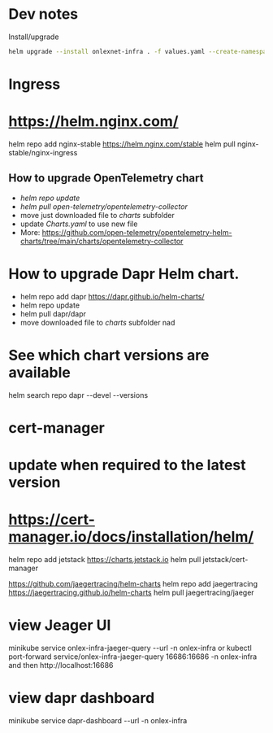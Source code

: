 # Dev notes
Install/upgrade
```bash
helm upgrade --install onlexnet-infra . -f values.yaml --create-namespace --namespace onlexnet-infra
```


# Ingress
# https://helm.nginx.com/
helm repo add nginx-stable https://helm.nginx.com/stable
helm pull nginx-stable/nginx-ingress




## How to upgrade OpenTelemetry chart
- *helm repo update*
- *helm pull open-telemetry/opentelemetry-collector*
- move just downloaded file to *charts* subfolder
- update *Charts.yaml* to use new file
- More: https://github.com/open-telemetry/opentelemetry-helm-charts/tree/main/charts/opentelemetry-collector



# How to upgrade Dapr Helm chart.
- helm repo add dapr https://dapr.github.io/helm-charts/
- helm repo update
- helm pull dapr/dapr
- move downloaded file to *charts* subfolder nad 

# See which chart versions are available
helm search repo dapr --devel --versions



# cert-manager
# update when required to the latest version
# https://cert-manager.io/docs/installation/helm/
helm repo add jetstack https://charts.jetstack.io
helm pull jetstack/cert-manager


<!-- # OpenTelemetry
helm repo add open-telemetry https://open-telemetry.github.io/opentelemetry-helm-charts
helm repo update
helm pull open-telemetry/opentelemetry-operator
To see configuration: helm show values open-telemetry/opentelemetry-operator -->


https://github.com/jaegertracing/helm-charts
helm repo add jaegertracing https://jaegertracing.github.io/helm-charts
helm pull jaegertracing/jaeger




# view Jeager UI
minikube service onlex-infra-jaeger-query --url -n onlex-infra
or
kubectl port-forward service/onlex-infra-jaeger-query 16686:16686 -n onlex-infra
and then http://localhost:16686

# view dapr dashboard
minikube service dapr-dashboard --url -n onlex-infra
